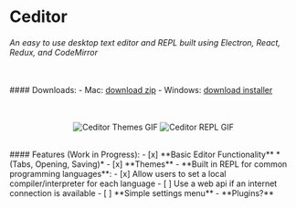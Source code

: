 # Ceditor
###### An easy to use desktop text editor and REPL built using Electron, React, Redux, and CodeMirror
<br/>
#### Downloads:
- Mac: <a href="https://github.com/epiqueras/ceditor/releases/download/v1.0.1/ceditor-mac.zip" download="ceditor">download zip</a>
- Windows: <a href="https://github.com/epiqueras/ceditor/releases/download/v1.0.1/ceditorSetup.exe" download="ceditorSetup">download installer</a>
<br/>
<br/>
<br/>
<p align="center">
  <img alt="Ceditor Themes GIF" src="https://i.giphy.com/NpW8rQAcHh3SU.gif" />
  <img alt="Ceditor REPL GIF" src="https://i.giphy.com/QHI5xrPFSvocM.gif" />
</p>
<br/>
#### Features (Work in Progress):
- [x] **Basic Editor Functionality** *(Tabs, Opening, Saving)*
- [x] **Themes**
- **Built in REPL for common programming languages**:
    - [x] Allow users to set a local compiler/interpreter for each language
    - [ ] Use a web api if an internet connection is available
- [ ] **Simple settings menu**
- **Plugins?**
